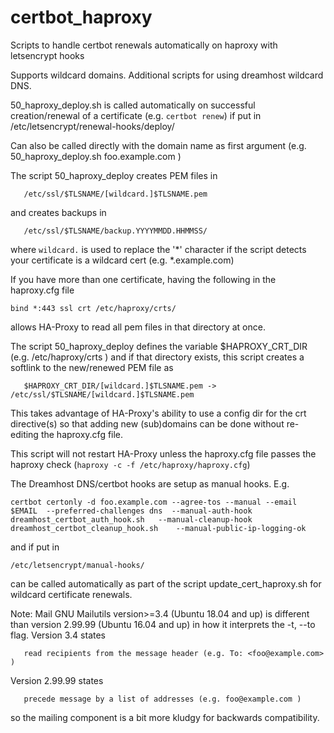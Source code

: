 # certbot_haproxy

Scripts to handle certbot renewals automatically on haproxy with letsencrypt hooks

Supports wildcard domains. Additional scripts for using dreamhost wildcard DNS. 
  
50_haproxy_deploy.sh is called automatically on successful creation/renewal of a
certificate (e.g. `certbot renew`) if put in /etc/letsencrypt/renewal-hooks/deploy/

Can also be called directly with the domain name as first argument 
(e.g. 50_haproxy_deploy.sh foo.example.com )

The script 50_haproxy_deploy creates PEM files in 
```
   /etc/ssl/$TLSNAME/[wildcard.]$TLSNAME.pem
```
and creates backups in 
```
   /etc/ssl/$TLSNAME/backup.YYYYMMDD.HHMMSS/
```
where `wildcard.` is used to replace the '\*' character if the script detects your certificate is a wildcard cert (e.g. \*.example.com) 

If you have more than one certificate, having the following in the haproxy.cfg file

   `bind *:443 ssl crt /etc/haproxy/crts/`

allows HA-Proxy to read all pem files in that directory at once. 

The script 50_haproxy_deploy defines the variable $HAPROXY_CRT_DIR (e.g. /etc/haproxy/crts ) 
and if that directory exists, this script creates a softlink to the new/renewed PEM file
as
```
   $HAPROXY_CRT_DIR/[wildcard.]$TLSNAME.pem -> /etc/ssl/$TLSNAME/[wildcard.]$TLSNAME.pem
```
This takes advantage of HA-Proxy's ability to use a config dir for the crt directive(s)
so that adding new (sub)domains can be done without re-editing the haproxy.cfg file.   


This script will not restart HA-Proxy unless the haproxy.cfg file passes the haproxy
check (`haproxy -c -f /etc/haproxy/haproxy.cfg`) 


The Dreamhost DNS/certbot hooks are setup as manual hooks. E.g. 

`certbot certonly -d foo.example.com --agree-tos --manual --email $EMAIL  --preferred-challenges dns  --manual-auth-hook dreamhost_certbot_auth_hook.sh   --manual-cleanup-hook dreamhost_certbot_cleanup_hook.sh    --manual-public-ip-logging-ok` 

and if put in 

   `/etc/letsencrypt/manual-hooks/` 

can be called automatically as part of the script update_cert_haproxy.sh
for wildcard certificate renewals. 


Note:
Mail GNU Mailutils version>=3.4 (Ubuntu 18.04 and up) 
is different than version 2.99.99 (Ubuntu 16.04 and up) in how
it interprets the -t, --to flag.
Version 3.4 states
```
   read recipients from the message header (e.g. To: <foo@example.com> )
```
Version 2.99.99 states
```
   precede message by a list of addresses (e.g. foo@example.com )
```
so the mailing component is a bit more kludgy for backwards compatibility. 
